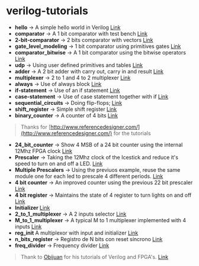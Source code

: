 # verilog-tutorials

* **hello** -> A simple hello world in Verilog [Link](http://www.referencedesigner.com/tutorials/verilog/verilog_02.php)
* **comparator** -> A 1 bit comparator with test bench [Link](http://www.referencedesigner.com/tutorials/verilog/verilog_03.php)
* **2-bit-comparator** -> 2 bits comparator with vectors [Link](http://www.referencedesigner.com/tutorials/verilog/verilog_08.php)
* **gate_level_modeling** -> 1 bit comparator using primitives gates [Link](http://www.referencedesigner.com/tutorials/verilog/verilog_10.php)
* **comparator_bitwise** -> A 1 bit comparator using the bitwise operators [Link](http://www.referencedesigner.com/tutorials/verilog/verilog_12.php)
* **udp** -> Using user defined primitives and tables [Link](http://www.referencedesigner.com/tutorials/verilog/verilog_11.php)
* **adder** -> A 2 bit adder with carry out, carry in and result [Link](http://www.referencedesigner.com/tutorials/verilog/verilog_14.php)
* **multiplexer** -> 2 to 1 and 4 to 2 multiplexer [Link](http://www.referencedesigner.com/tutorials/verilog/verilog_15.php)
* **always** -> Use of always block [Link](http://www.referencedesigner.com/tutorials/verilog/verilog_16.php)
* **if-statement** -> Use of an if statement [Link](http://www.referencedesigner.com/tutorials/verilog/verilog_17.php)
* **case-statement** -> Use of case statement together with if [Link](http://www.referencedesigner.com/tutorials/verilog/verilog_18.php)
* **sequential_circuits** -> Doing flip-flops; [Link](http://www.referencedesigner.com/tutorials/verilog/verilog_31.php)
* **shift_register** -> Simple shift register [Link](http://www.referencedesigner.com/tutorials/verilog/verilog_32.php)
* **binary_counter** -> A counter of 4 bits [Link](http://www.referencedesigner.com/tutorials/verilog/verilog_33.php)

> Thanks for [http://www.referencedesigner.com/](http://www.referencedesigner.com/) for the tutorials

* **24_bit_counter** -> Show 4 MSB of a 24 bit counter using the internal 12Mhz FPGA clock [Link](https://github.com/Obijuan/open-fpga-verilog-tutorial/wiki/Chapter-4%3A-26-bit-counter)
* **Prescaler** -> Taking the 12Mhz clock of the Icestick and reduce it's speed to turn on and off a LED. [Link](https://github.com/Obijuan/open-fpga-verilog-tutorial/wiki/Chapter-5%3A-N-bit-prescaler)
* **Multiple Prescalers** -> Using the previuos example, reuse the same module one for each led to prescale 4 different periods. [Link](https://github.com/Obijuan/open-fpga-verilog-tutorial/wiki/Cap%C3%ADtulo-6%3A-Multiples-prescalers)
* **4 bit counter** -> An improved counter using the previous 22 bit prescaler [Link](https://github.com/Obijuan/open-fpga-verilog-tutorial/wiki/Cap%C3%ADtulo-7%3A-Contador-de-4-bits-con-prescaler)
* **4 bit register** -> Maintains the state of 4 register to turn lights on and off [Link](https://github.com/Obijuan/open-fpga-verilog-tutorial/wiki/Cap%C3%ADtulo-8%3A-registro-de-4-bits)
* **Initializer** [Link](https://github.com/Obijuan/open-fpga-verilog-tutorial/wiki/Cap%C3%ADtulo-9%3A-Inicializador)
* **2_to_1_multiplexer** -> A 2 inputs selector [Link](https://github.com/Obijuan/open-fpga-verilog-tutorial/wiki/Cap%C3%ADtulo-11:-Multiplexor-de-2-a-1)
* **M_to_1_multiplexer** -> A typical M to 1 multiplexer implemented with 4 inputs [Link](https://github.com/Obijuan/open-fpga-verilog-tutorial/wiki/Cap%C3%ADtulo-12%3A-Multiplexor-de-M-a-1)
* **reg_init** A multiplexor with input and initializer [Link](https://github.com/Obijuan/open-fpga-verilog-tutorial/wiki/Cap%C3%ADtulo-13%3A-Inicializando-registros)
* **n_bits_register** -> Registro de N bits con reset síncrono [Link](https://github.com/Obijuan/open-fpga-verilog-tutorial/wiki/Cap%C3%ADtulo-15%3A-Divisor-de-frecuencias)
* **freq_divider** -> Frequency divider [Link](https://github.com/Obijuan/open-fpga-verilog-tutorial/wiki/Cap%C3%ADtulo-15%3A-Divisor-de-frecuencias)


> Thank to [Obijuan](https://github.com/Obijuan) for his tutorials of Verilog and FPGA's. [Link](https://github.com/Obijuan/open-fpga-verilog-tutorial)
